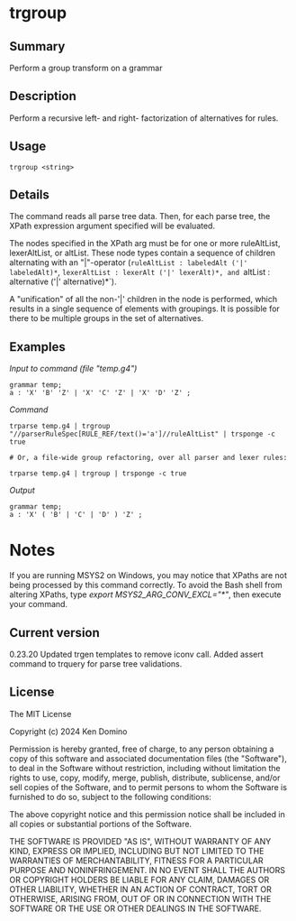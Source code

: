 # trgroup

## Summary

Perform a group transform on a grammar

## Description

Perform a recursive left- and right- factorization of alternatives for rules.

## Usage

    trgroup <string>

## Details

The command reads all parse tree data. Then, for each parse tree,
the XPath expression argument specified will be evaluated.

The nodes specified in the XPath arg must be for one or more
ruleAltList, lexerAltList, or altList. These node types contain
a sequence of children alternating with an "|"-operator
(`ruleAltList : labeledAlt ('|' labeledAlt)*`,
`lexerAltList : lexerAlt ('|' lexerAlt)*, and
`altList : alternative ('|' alternative)*`).

A "unification" of all the non-'|' children in the node is performed,
which results in a single sequence of elements with groupings. It is
possible for there to be multiple groups in the set of alternatives.

## Examples

_Input to command (file "temp.g4")_

    grammar temp;
    a : 'X' 'B' 'Z' | 'X' 'C' 'Z' | 'X' 'D' 'Z' ;

_Command_

    trparse temp.g4 | trgroup "//parserRuleSpec[RULE_REF/text()='a']//ruleAltList" | trsponge -c true
    
    # Or, a file-wide group refactoring, over all parser and lexer rules:
    
    trparse temp.g4 | trgroup | trsponge -c true

_Output_

    grammar temp;
    a : 'X' ( 'B' | 'C' | 'D' ) 'Z' ;

# Notes

If you are running MSYS2 on Windows, you may notice that XPaths are not being
processed by this command correctly. To avoid the Bash shell from altering
XPaths, type _export MSYS2_ARG_CONV_EXCL="*"_, then execute your command.

## Current version

0.23.20 Updated trgen templates to remove iconv call. Added assert command to trquery for parse tree validations.

## License

The MIT License

Copyright (c) 2024 Ken Domino

Permission is hereby granted, free of charge, 
to any person obtaining a copy of this software and 
associated documentation files (the "Software"), to 
deal in the Software without restriction, including 
without limitation the rights to use, copy, modify, 
merge, publish, distribute, sublicense, and/or sell 
copies of the Software, and to permit persons to whom 
the Software is furnished to do so, 
subject to the following conditions:

The above copyright notice and this permission notice 
shall be included in all copies or substantial portions of the Software.

THE SOFTWARE IS PROVIDED "AS IS", WITHOUT WARRANTY OF ANY KIND, 
EXPRESS OR IMPLIED, INCLUDING BUT NOT LIMITED TO THE WARRANTIES 
OF MERCHANTABILITY, FITNESS FOR A PARTICULAR PURPOSE AND NONINFRINGEMENT. 
IN NO EVENT SHALL THE AUTHORS OR COPYRIGHT HOLDERS BE LIABLE FOR 
ANY CLAIM, DAMAGES OR OTHER LIABILITY, WHETHER IN AN ACTION OF CONTRACT, 
TORT OR OTHERWISE, ARISING FROM, OUT OF OR IN CONNECTION WITH THE 
SOFTWARE OR THE USE OR OTHER DEALINGS IN THE SOFTWARE.
